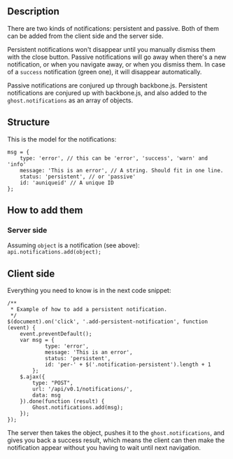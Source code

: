 ## Description
There are two kinds of notifications: persistent and passive. Both of them can be added from the client side and the server side.

Persistent notifications won't disappear until you manually dismiss them with the close button. Passive notifications will go away when there's a new notification, or when you navigate away, or when you dismiss them. In case of a `success` notification (green one), it will disappear automatically.

Passive notifications are conjured up through backbone.js. Persistent notifications are conjured up with backbone.js, and also added to the `ghost.notifications` as an array of objects.

## Structure
This is the model for the notifications:
```
msg = {
    type: 'error', // this can be 'error', 'success', 'warn' and 'info'
    message: 'This is an error', // A string. Should fit in one line.
    status: 'persistent', // or 'passive'
    id: 'auniqueid' // A unique ID
};
```

## How to add them
### Server side
Assuming `object` is a notification (see above): `api.notifications.add(object);`

## Client side

Everything you need to know is in the next code snippet:
```
/**
 * Example of how to add a persistent notification.
 */
$(document).on('click', '.add-persistent-notification', function (event) {
    event.preventDefault();
    var msg = {
            type: 'error',
            message: 'This is an error',
            status: 'persistent',
            id: 'per-' + $('.notification-persistent').length + 1
        };
    $.ajax({
        type: "POST",
        url: '/api/v0.1/notifications/',
        data: msg
    }).done(function (result) {
        Ghost.notifications.add(msg);
    });
});
```

The server then takes the object, pushes it to the `ghost.notifications`, and gives you back a success result, which means the client can then make the notification appear without you having to wait until next navigation.